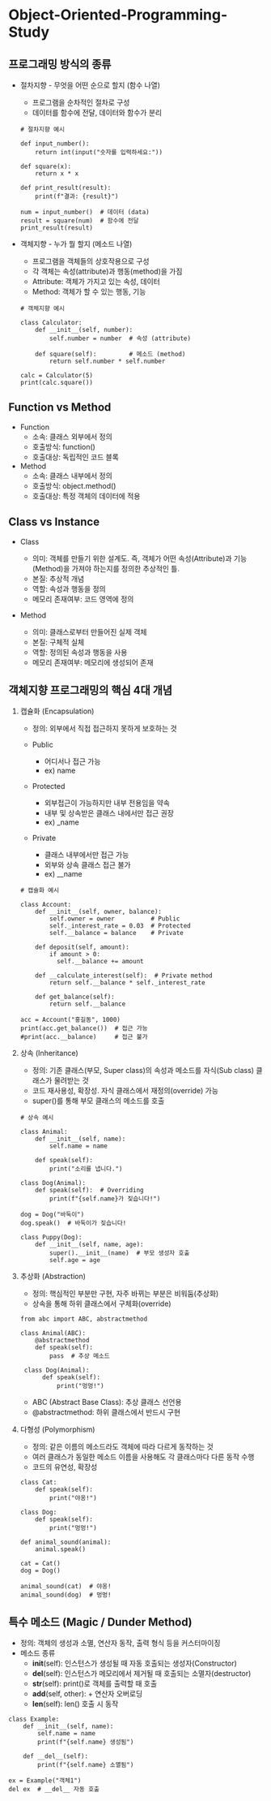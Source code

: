 # Object-Oriented-Programming-Study

## 프로그래밍 방식의 종류
- 절차지향 - 무엇을 어떤 순으로 할지 (함수 나열)
  - 프로그램을 순차적인 절차로 구성
  - 데이터를 함수에 전달, 데이터와 함수가 분리
  ```
  # 절차지향 예시
  
  def input_number():
      return int(input("숫자를 입력하세요:"))
  
  def square(x):
      return x * x
  
  def print_result(result):
      print(f"결과: {result}")
  
  num = input_number()  # 데이터 (data)
  result = square(num)  # 함수에 전달
  print_result(result)
  ```
- 객체지향 - 누가 뭘 할지 (메소드 나열)
  - 프로그램을 객체들의 상호작용으로 구성
  - 각 객체는 속성(attribute)과 행동(method)을 가짐
  - Attribute: 객체가 가지고 있는 속성, 데이터
  - Method: 객체가 할 수 있는 행동, 기능
  
  ```
  # 객체지향 예시
  
  class Calculator:
      def __init__(self, number):
          self.number = number  # 속성 (attribute)

      def square(self):         # 메소드 (method)
          return self.number * self.number

  calc = Calculator(5)
  print(calc.square())
  ```
## Function vs Method
- Function
  - 소속: 클래스 외부에서 정의
  - 호출방식: function()
  - 호출대상: 독립적인 코드 블록
- Method
  - 소속: 클래스 내부에서 정의
  - 호출방식: object.method()
  - 호출대상: 특정 객체의 데이터에 적용

## Class vs Instance
- Class
  - 의미: 객체를 만들기 위한 설계도. 즉, 객체가 어떤 속성(Attribute)과 기능(Method)을 가져야 하는지를 정의한 추상적인 틀.
  - 본질: 추상적 개념
  - 역할: 속성과 행동을 정의
  - 메모리 존재여부: 코드 영역에 정의
 
- Method
  - 의미: 클래스로부터 만들어진 실제 객체
  - 본질: 구체적 실체
  - 역할: 정의된 속성과 행동을 사용
  - 메모리 존재여부: 메모리에 생성되어 존재

## 객체지향 프로그래밍의 핵심 4대 개념
1. 캡슐화 (Encapsulation)
    - 정의: 외부에서 직접 접근하지 못하게 보호하는 것
    - Public
      - 어디서나 접근 가능
      - ex) name
    
    - Protected
      - 외부접근이 가능하지만 내부 전용임을 약속
      - 내부 및 상속받은 클래스 내에서만 접근 권장
      - ex) _name
    
    - Private
      - 클래스 내부에서만 접근 가능
      - 외부와 상속 클래스 접근 불가
      - ex) __name
    ```
    # 캡슐화 예시
    
    class Account:
        def __init__(self, owner, balance):
            self.owner = owner          # Public
            self._interest_rate = 0.03  # Protected
            self.__balance = balance    # Private
  
        def deposit(self, amount):
            if amount > 0:
              self.__balance += amount
  
        def __calculate_interest(self):  # Private method
            return self.__balance * self._interest_rate
  
        def get_balance(self):
            return self.__balance
  
    acc = Account("홍길동", 1000)
    print(acc.get_balance())  # 접근 가능
    #print(acc.__balance)     # 접근 불가
    ```
2. 상속 (Inheritance)
   - 정의: 기존 클래스(부모, Super class)의 속성과 메소드를 자식(Sub class) 클래스가 물려받는 것
   - 코드 재사용성, 확장성. 자식 클래스에서 재정의(override) 가능
   - super()를 통해 부모 클래스의 메소드를 호출

   ```
   # 상속 예시
   
   class Animal:
       def __init__(self, name):
           self.name = name

       def speak(self):
           print("소리를 냅니다.")

   class Dog(Animal):
       def speak(self):  # Overriding
           print(f"{self.name}가 짖습니다!")

   dog = Dog("바둑이")
   dog.speak()  # 바둑이가 짖습니다!

   class Puppy(Dog):
       def __init__(self, name, age):
           super().__init__(name)  # 부모 생성자 호출
           self.age = age
   ```
  
3. 추상화 (Abstraction)
   - 정의: 핵심적인 부분만 구현, 자주 바뀌는 부분은 비워둠(추상화)
   - 상속을 통해 하위 클래스에서 구체화(override)
   ```
   from abc import ABC, abstractmethod

   class Animal(ABC):
       @abstractmethod
       def speak(self):
           pass  # 추상 메소드

    class Dog(Animal):
         def speak(self):
             print("멍멍!")
   ```
   - ABC (Abstract Base Class): 추상 클래스 선언용
   - @abstractmethod: 하위 클래스에서 반드시 구현
  
4. 다형성 (Polymorphism)
   - 정의: 같은 이름의 메소드라도 객체에 따라 다르게 동작하는 것
   - 여러 클래스가 동일한 메소드 이름을 사용해도 각 클래스마다 다른 동작 수행
   - 코드의 유연성, 확장성
   ```
   class Cat:
       def speak(self):
           print("야옹!")

   class Dog:
       def speak(self):
           print("멍멍!")

   def animal_sound(animal):
       animal.speak()

   cat = Cat()
   dog = Dog()

   animal_sound(cat)  # 야옹!
   animal_sound(dog)  # 멍멍!
   ```

## 특수 메소드 (Magic / Dunder Method)
  - 정의: 객체의 생성과 소멸, 연산자 동작, 출력 형식 등을 커스터마이징
  - 메소드 종류
    - __init__(self): 인스턴스가 생성될 때 자동 호출되는 생성자(Constructor)
    - __del__(self): 인스턴스가 메모리에서 제거될 때 호출되는 소멸자(destructor)
    - __str__(self): print()로 객체를 출력할 때 호출
    - __add__(self, other): + 연산자 오버로딩
    - __len__(self): len() 호출 시 동작

  ```
  class Example:
      def __init__(self, name):
          self.name = name
          print(f"{self.name} 생성됨")

      def __del__(self):
          print(f"{self.name} 소멸됨")

  ex = Example("객체1")
  del ex  # __del__ 자동 호출
  ```
